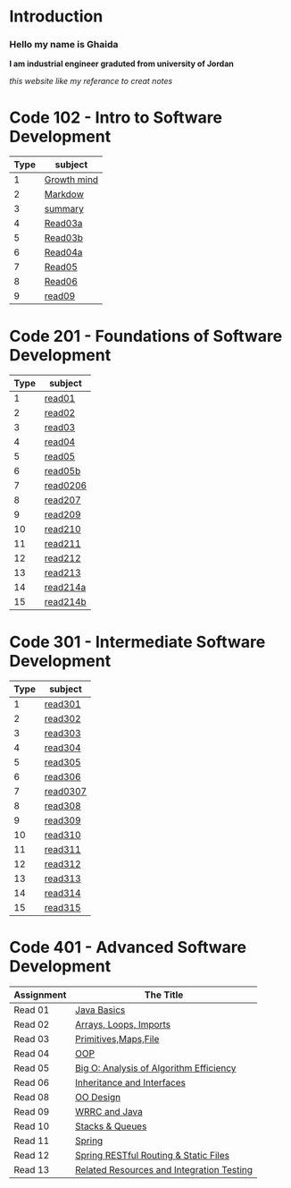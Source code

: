 # Introduction 
### Hello my name is Ghaida
**I am industrial engineer graduted from university of Jordan**

*this website like my referance to creat  notes*



# Code 102 - Intro to Software Development


| Type     | subject  |
| ----------- | ----------- |
| 1      |[Growth mind](/Growthmindset.md)   |
| 2  |  [Markdow](/Markdown.md)       |
|    3  |[summary](/summary.md)|
|4      |[Read03a](/read03a.md)|
|5    |[Read03b](/read03b.md)|
|6|[Read04a](/read04a)|
|7| [Read05](/read05)|
|8|[Read06](/read6)|
|9|[read09](/read09)|

# Code 201 - Foundations of Software Development


| Type     | subject  |
| ----------- | ----------- |
| 1      | [read01](/read01.md)   |
|2|[read02](/read02.md)|
|3|[read03](/read03.md)|
|4|[read04](/readtues.md)|
|5|[read05](/read205.md)|
|6|[read05b](/reas205b.md)|
|7|[read0206](/read206.md)|
|8|[read207](/read207.md)|
|9|[read209](/read208.md)|
|10|[read210](/read210.md)|
|11|[read211](/read211.md)|
|12|[read212](/read212.md)|
|13|[read213](/read213.md)|
|14|[read214a](/read214a.md)|
|15|[read214b](/read214b.md)|


# Code 301 - Intermediate Software Development
| Type     | subject  |
| ----------- | ----------- |
| 1| [read301](/read301.md)   |
|2|[read302](/read302.md)|
|3|[read303](/read303.md)|
|4|[read304](/read304.md)|
|5|[read305](/read305.md)|
|6|[read306](/read306.md)|
|7|[read0307](/read307.md)|
|8|[read308](/read308.md)|
|9|[read309](/read309.md)|
|10|[read310](/read310.md)|
|11|[read311](/read311.md)|
|12|[read312](/read312.md)|
|13|[read313](/read313.md)|
|14|[read314](/read314.md)|
|15|[read315](/)|


# Code 401 - Advanced Software Development

| Assignment | The Title	  |
| ----------- | ----------- |
|Read 01| [Java Basics](/read401.md)   |
|Read 02| [ Arrays, Loops, Imports](/read402.md)   |
|Read 03| [Primitives,Maps,File](/read403.md)   |
|Read 04 | [ OOP](/read404.md)|
|Read 05| [ Big O: Analysis of Algorithm Efficiency](/read405.md)|
|Read 06| [ Inheritance and Interfaces](/read406.md)|
|Read 08| [ OO Design](/read408.md)|
|Read 09| [ WRRC and Java](/read409.md)|
|Read 10| [Stacks & Queues](/read410.md)|
|Read 11| [Spring](/read411.md)|
|Read 12| [Spring RESTful Routing & Static Files](/read412.md)|
|Read 13| [Related Resources and Integration Testing](/read412.md)|








